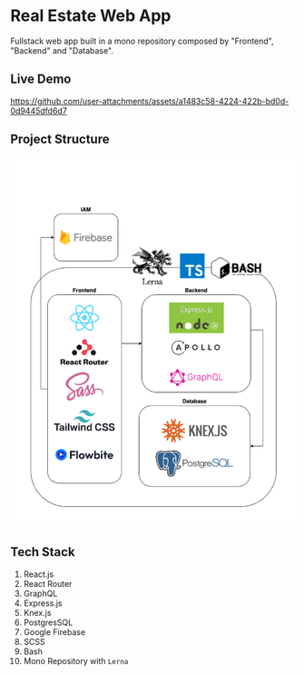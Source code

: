 # Real Estate Web App

Fullstack web app built in a mono repository composed by "Frontend", "Backend" and "Database".

## Live Demo
https://github.com/user-attachments/assets/a1483c58-4224-422b-bd0d-0d9445dfd6d7



## Project Structure

![Project Structure](/real-estate.drawio.png)

## Tech Stack

1. React.js
1. React Router
1. GraphQL
1. Express.js
1. Knex.js
1. PostgresSQL
1. Google Firebase
1. SCSS
1. Bash
1. Mono Repository with `Lerna`
